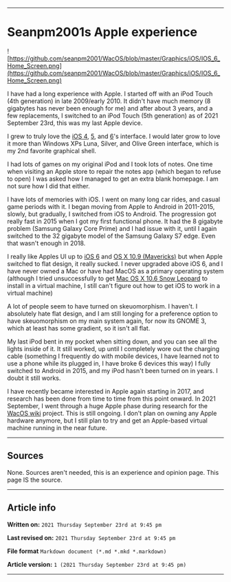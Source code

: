   
***

# Seanpm2001s Apple experience

![https://github.com/seanpm2001/WacOS/blob/master/Graphics/iOS/IOS_6_Home_Screen.png](https://github.com/seanpm2001/WacOS/blob/master/Graphics/iOS/IOS_6_Home_Screen.png)

I have had a long experience with Apple. I started off with an iPod Touch (4th generation) in late 2009/early 2010. It didn't have much memory (8 gigabytes has never been enough for me) and after about 3 years, and a few replacements, I switched to an iPod Touch (5th generation) as of 2021 September 23rd, this was my last Apple device.

I grew to truly love the [iOS 4](https://github.com/seanpm2001/WacOS/wiki/iOS-4/), [5](https://github.com/seanpm2001/WacOS/wiki/iOS-5/), and [6](https://github.com/seanpm2001/WacOS/wiki/iOS-6/)'s interface. I would later grow to love it more than Windows XPs Luna, Silver, and Olive Green interface, which is my 2nd favorite graphical shell. 

I had lots of games on my original iPod and I took lots of notes. One time when visiting an Apple store to repair the notes app (which began to refuse to open) I was asked how I managed to get an extra blank homepage. I am not sure how I did that either.

I have lots of memories with iOS. I went on many long car rides, and casual game periods with it. I began moving from Apple to Android in 2011-2015, slowly, but gradually, I switched from iOS to Android. The progression got really fast in 2015 when I got my first functional phone. It had the 8 gigabyte problem (Samsung Galaxy Core Prime) and I had issue with it, until I again switched to the 32 gigabyte model of the Samsung Galaxy S7 edge. Even that wasn't enough in 2018.

I really like Apples UI up to [iOS 6](https://github.com/seanpm2001/WacOS/wiki/iOS-6/) and [OS X 10.9 (Mavericks)](https://github.com/seanpm2001/WacOS/wiki/OS-X-10-9-Mavericks/) but when Apple switched to flat design, it really sucked. I never upgraded above iOS 6, and I have never owned a Mac or have had MacOS as a primary operating system (although I tried unsuccessfully to get [Mac OS X 10.6 Snow Leopard](https://github.com/seanpm2001/WacOS/wiki/Mac-OS-X-10-6-Snow-Leopard/) to install in a virtual machine, I still can't figure out how to get iOS to work in a virtual machine)

A lot of people seem to have turned on skeuomorphism. I haven't. I absolutely hate flat design, and I am still longing for a preference option to have skeuomorphism on my main system again, for now its GNOME 3, which at least has some gradient, so it isn't all flat.

My last iPod bent in my pocket when sitting down, and you can see all the lights inside of it. It still worked, up until I completely wore out the charging cable (something I frequently do with mobile devices, I have learned not to use a phone while its plugged in, I have broke 6 devices this way) I fully switched to Android in 2015, and my iPod hasn't been turned on in years. I doubt it still works.

I have recently became interested in Apple again starting in 2017, and research has been done from time to time from this point onward. In 2021 September, I went through a huge Apple phase during research for the [WacOS wiki](https://github.com/seanpm2001/WacOS/wiki/) project. This is still ongoing. I don't plan on owning any Apple hardware anymore, but I still plan to try and get an Apple-based virtual machine running in the near future.

<!-- **This article on personal experience is a stub. You can help by expanding it.** !-->

<!-- **This article is a modified copy of the Wikipedia article of the same subject. It needs to be rewritten to be more original.** !-->

***

## Sources

<!-- [Wikipedia - Rhapsody (operating system)](https://en.wikipedia.org/wiki/Rhapsody_(operating_system)) !-->

None. Sources aren't needed, this is an experience and opinion page. This page IS the source.

<!-- Other sources are needed, and this article needs LOTS of improvement and original work to prevent it from being a copy and paste from Wikipedia. !-->

***

## Article info

**Written on:** `2021 Thursday September 23rd at 9:45 pm`

**Last revised on:** `2021 Thursday September 23rd at 9:45 pm`

**File format** `Markdown document (*.md *.mkd *.markdown)`

**Article version:** `1 (2021 Thursday September 23rd at 9:45 pm)`

***

<!-- Tools

Quick copy and paste

https://github.com/seanpm2001/WacOS/wiki/

!-->
